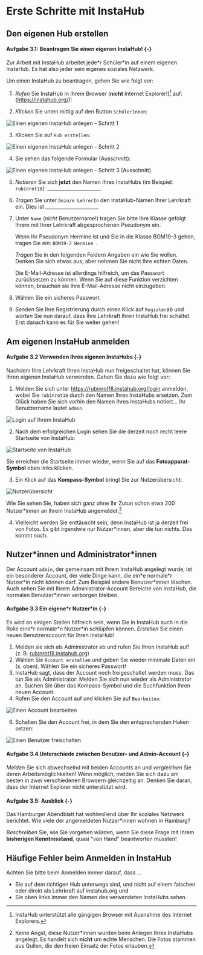 
# Erste Schritte mit InstaHub

## Den eigenen Hub erstellen

#### Aufgabe 3.1: Beantragen Sie einen eigenen InstaHub! {-}

Zur Arbeit mit InstaHub arbeitet jede\*r Schüler\*in auf einem eigenen InstaHub. Es hat also jeder sein eigenes soziales Netzwerk.

Um einen InstaHub zu beantragen, gehen Sie wie folgt vor:

1. *Rufen* Sie InstaHub in Ihrem Browser (**nicht** Internet Explorer!)[^20] auf: (https://instahub.org/)!

   [^20]: InstaHub unterstützt alle gängigen Browser mit Ausnahme des Internet Explorers.

2. *Klicken* Sie unten mittig auf den Button `SchülerInnen`:

![Einen eigenen InstaHub anlegen - Schritt 1](Assets/03-CreateInstahub-1.png)

3. Klicken Sie auf `Hub erstellen`:

![Einen eigenen InstaHub anlegen - Schritt 2](Assets/03-CreateInstaHub-2.png)

4. Sie sehen das folgende Formular (Ausschnitt):

![Einen eigenen InstaHub anlegen - Schritt 3 (Ausschnitt)](Assets/03-CreateInstaHub-3.png)

5. _Notieren_ Sie sich __jetzt__ den Namen Ihres InstaHubs (im Beispiel: `rubinrot18`): ______________________.

6. _Tragen_ Sie unter `Dein/e LehrerIn` den InstaHub-Namen Ihrer Lehrkraft ein. Dies ist ______________________

7. Unter `Name` (_nicht_ Benutzername!) tragen Sie bitte Ihre Klasse gefolgt Ihrem mit Ihrer Lehrkraft abgesprochenen Pseudonym ein. 

   Wenn Ihr Pseudonym Hermine ist und Sie in die Klasse BOM19-3 gehen, tragen Sie ein: `BOM19-3 Hermine `.

   _Tragen_ Sie in den folgenden Feldern Angaben ein wie Sie wollen. Denken Sie sich etwas aus, aber nehmen Sie nicht Ihre echten Daten. 

   Die E-Mail-Adresse ist allerdings hilfreich, um das Passwort zurücksetzen zu können. Wenn Sie auf diese Funktion verzichten können, brauchen sie Ihre E-Mail-Adresse nicht einzugeben.

9. Wählen Sie ein sicheres Passwort. 

10. _Senden_ Sie Ihre Registrierung durch einen Klick auf `Register`ab und *warten* Sie nun darauf, dass Ihre Lehrkraft Ihren InstaHub frei schaltet. Erst danach kann es für Sie weiter gehen!

## Am eigenen InstaHub anmelden

#### Aufgabe 3.2 Verwenden Ihres eigenen InstaHubs {-}

Nachdem Ihre Lehrkraft Ihren InstaHub nun freigeschaltet hat, können Sie Ihren eigenen InstaHub verwenden. Gehen Sie dazu wie folgt vor:

1. Melden Sie sich unter https://rubinrot18.instahub.org/login anmelden, wobei Sie `rubinrot18` durch den Namen Ihres InstaHubs ersetzen. Zum Glück haben Sie sich vorhin den Namen Ihres InstaHubs notiert... Ihr Benutzername lautet `admin`.

![Login auf Ihrem InstaHub](Assets/03-LogInInstaHub-1.png)

2. Nach dem erfolgreichen Login sehen Sie die derzeit noch recht leere Startseite von InstaHub:

![Startseite von InstaHub](Assets/03-LogInInstaHub-2.png)

   Sie erreichen die Startseite immer wieder, wenn Sie auf das **Fotoapparat-Symbol** oben links klicken.

3. Ein Klick auf das **Kompass-Symbol** bringt Sie zur Nutzerübersicht:

![Nutzerübersicht](Assets/03-LogInInstaHub-3.png)

   Wie Sie sehen Sie, haben sich ganz ohne Ihr Zutun schon etwa 200 Nutzer\*innen an Ihrem InstaHub angemeldet.[^21]

[^21]:Keine Angst, diese Nutzer\*innen wurden beim Anlegen Ihres InstaHubs angelegt. Es handelt sich **nicht** um echte Menschen. Die Fotos stammen aus Qullen, die den freien Einsatz der Fotos erlauben.

4. Vielleicht werden Sie enttäuscht sein, denn InstaHub ist ja derzeit frei von Fotos. Es gibt irgendwie nur Nutzer\*innen, aber die tun nichts. Das kommt noch.

## Nutzer\*innen und Administrator\*innen

Der Account `admin`, der gemeinsam mit Ihrem InstaHub angelegt wurde, ist ein besonderer Account, der viele Dinge kann, die ein\*e normale\*r Nutzer\*in nicht können darf. Zum Beispiel andere Benutzer\*innen löschen. Auch sehen Sie mit Ihrem Administrator-Account Bereiche von InstaHub, die normalen Benutzer\*innen verborgen bleiben. 

#### Aufgabe 3.3 Ein eigene\*r Nutzer\*in {-}

Es wird an einigen Stellen hilfreich sein, wenn Sie in InstaHub auch in die Rolle eine\*r normale\*n Nutzer\*in schlüpfen können.  *Erstellen* Sie einen neuen Benutzeraccount für Ihren InstaHub! 

1. Melden sie sich als Administrator ab und rufen Sie Ihren InstaHub auf! (z. B. [rubinrot18.instahub.org]())
2. Wählen Sie `Account erstellen` und geben Sie wieder minimale Daten ein (s.  oben). Wählen Sie ein sicheres Passwort!
3. InstaHub sagt, dass der Account noch freigeschaltet werden muss. Das tun Sie als Administrator: Melden Sie sich nun wieder als Administrator an. Suchen Sie über das Kompass-Symbol und die Suchfunktion Ihren neuen Account.
4. Rufen Sie den Account auf und klicken Sie auf `Bearbeiten`:

![Einen Account bearbeiten](Assets/03-NeuerUser-1.png)

6. Schalten Sie den Account frei, in dem Sie den entsprechenden Haken setzen:

![Einen Benutzer freischalten](Assets/03-NeuerUser-2.png)

#### Aufgabe 3.4 Unterschiede zwischen Benutzer- und Admin-Account {-}

*Melden* Sie sich abwechselnd mit beiden Accounts an und *vergleichen* Sie deren Arbeitsmöglichkeiten! Wenn möglich, melden Sie sich dazu am besten in zwei verschiedenen Browsern gleichzeitig an. Denken Sie daran, dass der Internet Explorer nicht unterstützt wird.

#### Aufgabe 3.5: Ausblick {-}
Das Hamburger Abendblatt hat wohlwollend über Ihr soziales Netzwerk berichtet. Wie viele der angemeldeten Nutzer\*innen wohnen in Hamburg? 

_Beschreiben_ Sie, wie Sie vorgehen würden, wenn Sie diese Frage mit Ihrem **bisherigen Kenntnisstand**, quasi "von Hand" beantworten müssten!

## Häufige Fehler beim Anmelden in InstaHub

Achten Sie bitte beim Anmelden immer darauf, dass ...

- Sie auf dem richtigen Hub unterwegs sind, und nicht auf einem falschen oder direkt als Lehrkraft auf instahub.org und 
- Sie oben links immer den Namen des verwendeten InstaHubs sehen.
